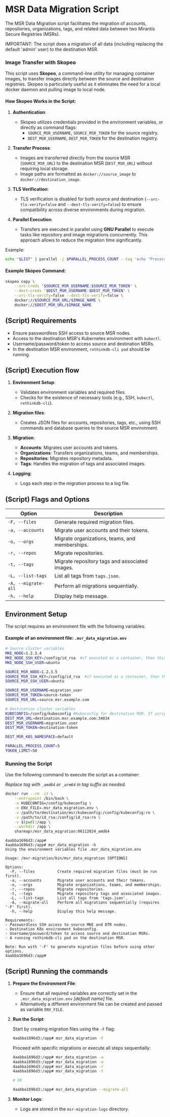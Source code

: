 
# MSR Data Migration Script

The MSR Data Migration script facilitates the migration of accounts, repositories, organizations, tags, and related data between two Mirantis Secure Registries (MSRs).

IMPORTANT: The script does a migration of all data (including replacing the default 'admin' user) to the destination MSR.

### Image Transfer with Skopeo

This script uses **Skopeo**, a command-line utility for managing container images, to transfer images directly between the source and destination registries.
Skopeo is particularly useful as it eliminates the need for a local docker daemon and pulling image to local node.

#### How Skopeo Works in the Script:
1. **Authentication**:
   - Skopeo utilizes credentials provided in the environment variables, or directly as command flags:
     - `SOURCE_MSR_USERNAME`, `SOURCE_MSR_TOKEN` for the source registry.
     - `DEST_MSR_USERNAME`, `DEST_MSR_TOKEN` for the destination registry.

2. **Transfer Process**:
   - Images are transferred directly from the source MSR (`SOURCE_MSR_URL`) to the destination MSR (`DEST_MSR_URL`) without requiring local storage.
   - Image paths are formatted as `docker://source_image` to `docker://destination_image`.

3. **TLS Verification**:
   - TLS verification is disabled for both source and destination (`--src-tls-verify=false` and `--dest-tls-verify=false`) to ensure compatibility across diverse environments during migration.

4. **Parallel Execution**:
   - Transfers are executed in parallel using **GNU Parallel** to execute tasks like repository and image migrations concurrently. This approach allows to reduce the migration time significantly.

Example:
```bash
echo "$LIST" | parallel -j $PARALLEL_PROCESS_COUNT --tag 'echo "Processing {}"; <your_command_here>'
```

#### Example Skopeo Command:
```bash
skopeo copy \
    --src-creds "$SOURCE_MSR_USERNAME:$SOURCE_MSR_TOKEN" \
    --dest-creds "$DEST_MSR_USERNAME:$DEST_MSR_TOKEN" \
    --src-tls-verify=false --dest-tls-verify=false \
    docker://$SOURCE_MSR_URL/$IMAGE_NAME \
    docker://$DEST_MSR_URL/$IMAGE_NAME
```


## (Script) Requirements

- Ensure passwordless SSH access to source MSR nodes.
- Access to the destination MSR's Kubernetes environment with `kubectl`.
- Username/password/token to access source and destination MSRs.
- In the destination MSR environment, `rethinkdb-cli pod` should be running.

## (Script) Execution flow

1. **Environment Setup**:
   
   - Validates environment variables and required files.
   - Checks for the existence of necessary tools (e.g., SSH, `kubectl`, `rethinkdb-cli`).

3. **Migration files**:

   - Creates JSON files for accounts, repositories, tags, etc., using SSH commands and database queries to the source MSR environment.

4. **Migration**:
   - **Accounts**: Migrates user accounts and tokens.
   - **Organizations**: Transfers organizations, teams, and memberships.
   - **Repositories**: Migrates repository metadata.
   - **Tags**: Handles the migration of tags and associated images.

5. **Logging**:

   - Logs each step in the migration process to a log file.

## (Script) Flags and Options
| Option              | Description                                       |
|---------------------|---------------------------------------------------|
| `-F, --files`       | Generate required migration files.                |
| `-a, --accounts`    | Migrate user accounts and their tokens.           |
| `-o, --orgs`        | Migrate organizations, teams, and memberships.    |
| `-r, --repos`       | Migrate repositories.                             |
| `-t, --tags`        | Migrate repository tags and associated images.    |
| `-L, --list-tags`   | List all tags from `tags.json`.                   |
| `-A, --migrate-all` | Perform all migrations sequentially.              |
| `-h, --help`        | Display help message.                             |

## Environment Setup
The script requires an environment file with the following variables.

#### Example of an environment file: `.msr_data_migration.env`

```bash
# Source cluster variables
MKE_NODE=1.2.3.4
MKE_NODE_SSH_KEY=/config/id_rsa  #if executed as a container, then this is the path inside the container.
MKE_NODE_SSH_USER=ubuntu

SOURCE_MSR_NODE=1.2.3.5
SOURCE_MSR_SSH_KEY=/config/id_rsa  #if executed as a container, then this is the path inside the container.
SOURCE_MSR_SSH_USER=ubuntu

SOURCE_MSR_USERNAME=migration_user
SOURCE_MSR_TOKEN=source-token
SOURCE_MSR_URL=source.msr.example.com

# Destination cluster variables
KUBECONFIG=/config/kubeconfig #Kubeconfig for destination MSR. If script is executed as a container, then this is the path inside the container.
DEST_MSR_URL=destination.msr.example.com:34034
DEST_MSR_USERNAME=migration_user
DEST_MSR_TOKEN=destination-token

DEST_MSR_K8S_NAMESPACE=default

PARALLEL_PROCESS_COUNT=5
TOKEN_LIMIT=50
```

### Running the Script

Use the following command to execute the script as a container:

_Replace tag with `_amd64` or `_arm64` in tag suffix as needed._

```bash
docker run --rm -it \
    --entrypoint /bin/bash \
    -e KUBECONFIG=/config/kubeconfig \
    -e ENV_FILE=.msr_data_migration.env \
    -v /path/to/destination/msr/kubeconfig:/config/kubeconfig:ro \
    -v /path/to/id_rsa:/config/id_rsa:ro \
    -v $(pwd):/app \
    --workdir /app \
    sharmapr/msr_data_migration:06112024_amd64
```
```
4aabba1696d3:/app#
4aabba1696d3:/app# msr_data_migration -h
Using the environment variables file .msr_data_migration.env

Usage: /msr-migration/bin/msr_data_migration [OPTIONS]

Options:
  -F, --files          Create required migration files (must be run first).
  -a, --accounts       Migrate user accounts and their tokens.
  -o, --orgs           Migrate organizations, teams, and memberships.
  -r, --repos          Migrate repositories.
  -t, --tags           Migrate repository tags and associated images.
  -L, --list-tags      List all tags from 'tags.json'.
  -A, --migrate-all    Perform all migrations sequentially (requires '-F' first).
  -h, --help           Display this help message.

Requirements:
- Passwordless SSH access to source MKE and DTR nodes.
- Destination K8s environment kubeconfig.
- Username/password/token to access source and destination MSRs.
- A running rethinkdb-cli pod on the destination MSR.

Note: Run with '-F' to generate migration files before using other options.
4aabba1696d3:/app#
```


## (Script) Running the commands

1. **Prepare the Environment File**:
   
   - Ensure that all required variables are correctly set in the `.msr_data_migration.env` _[default name]_ file.
   - Alternatively a different environment file can be created and passed as variable `ENV_FILE`.

3. **Run the Script**:

   Start by creating migration files using the `-F` flag:
     ```bash
     4aabba1696d3:/app# msr_data_migration -F
     ```
     
   Proceed with specific migrations or execute all steps sequentially:
     ```bash
     4aabba1696d3:/app# msr_data_migration -a
     4aabba1696d3:/app# msr_data_migration -o
     4aabba1696d3:/app# msr_data_migration -r
     4aabba1696d3:/app# msr_data_migration -t

     # OR
     
     4aabba1696d3:/app# msr_data_migration --migrate-all
     ```

5. **Monitor Logs**:
   
   - Logs are stored in the `msr-migration-logs` directory.



  
